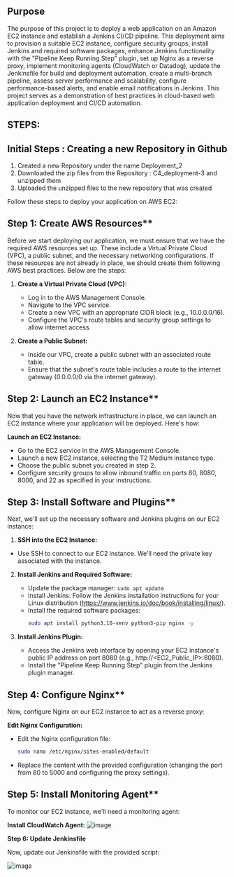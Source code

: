 ## Purpose
The purpose of this project is to deploy a web application on an Amazon EC2 instance and establish a Jenkins CI/CD pipeline. This deployment aims to provision a suitable EC2 instance, configure security groups, install Jenkins and required software packages, enhance Jenkins functionality with the "Pipeline Keep Running Step" plugin, set up Nginx as a reverse proxy, implement monitoring agents (CloudWatch or Datadog), update the Jenkinsfile for build and deployment automation, create a multi-branch pipeline, assess server performance and scalability, configure performance-based alerts, and enable email notifications in Jenkins. This project serves as a demonstration of best practices in cloud-based web application deployment and CI/CD automation.

## STEPS:

## Initial Steps : Creating a new Repository in Github
1. Created a new Repository under the name Deployment_2
2. Downloaded the zip files from the Repository : C4_deployment-3 and unzipped them
3. Uploaded the unzipped files to the new repository that was created
 

Follow these steps to deploy your application on AWS EC2:

## Step 1: Create AWS Resources**

Before we start deploying our application, we must ensure that we have the required AWS resources set up. These include a Virtual Private Cloud (VPC), a public subnet, and the necessary networking configurations. If these resources are not already in place, we should create them following AWS best practices. Below are the steps:

1. **Create a Virtual Private Cloud (VPC):**
   - Log in to the AWS Management Console.
   - Navigate to the VPC service.
   - Create a new VPC with an appropriate CIDR block (e.g., 10.0.0.0/16).
   - Configure the VPC's route tables and security group settings to allow internet access.

2. **Create a Public Subnet:**
   - Inside our VPC, create a public subnet with an associated route table.
   - Ensure that the subnet's route table includes a route to the internet gateway (0.0.0.0/0 via the internet gateway).

## Step 2: Launch an EC2 Instance**

Now that you have the network infrastructure in place, we can launch an EC2 instance where your application will be deployed. Here's how:

 **Launch an EC2 Instance:**
   - Go to the EC2 service in the AWS Management Console.
   - Launch a new EC2 instance, selecting the T2 Medium instance type.
   - Choose the public subnet you created in step 2.
   - Configure security groups to allow inbound traffic on ports 80, 8080, 8000, and 22 as specified in your instructions.

## Step 3: Install Software and Plugins**

Next, we'll set up the necessary software and Jenkins plugins on our EC2 instance:

1.  **SSH into the EC2 Instance:**
   - Use SSH to connect to our EC2 instance. We'll need the private key associated with the instance.

2. **Install Jenkins and Required Software:**
   - Update the package manager: `sudo apt update`
   - Install Jenkins: Follow the Jenkins installation instructions for your Linux distribution (https://www.jenkins.io/doc/book/installing/linux/).
   - Install the required software packages: 
     ```bash
     sudo apt install python3.10-venv python3-pip nginx -y
     ```

3. **Install Jenkins Plugin:**
   - Access the Jenkins web interface by opening your EC2 instance's public IP address on port 8080 (e.g., http://<EC2_Public_IP>:8080).
   - Install the "Pipeline Keep Running Step" plugin from the Jenkins plugin manager.

## Step 4: Configure Nginx**

Now, configure Nginx on our EC2 instance to act as a reverse proxy:

**Edit Nginx Configuration:**
   - Edit the Nginx configuration file:
     ```bash
     sudo nano /etc/nginx/sites-enabled/default
     ```
   - Replace the content with the provided configuration (changing the port from 80 to 5000 and configuring the proxy settings).

## Step 5: Install Monitoring Agent**

To monitor our EC2 instance, we'll need a monitoring agent:



 **Install CloudWatch Agent:**
   ![image](https://github.com/SaraGurungLABS01/Deployment_4/assets/140760966/1f827c66-1471-4bda-af2f-e4cf82308e72)


**Step 6: Update Jenkinsfile**

Now, update our Jenkinsfile with the provided script:

![image](https://github.com/SaraGurungLABS01/Deployment_4/assets/140760966/2dc4fc63-343f-4540-8bd9-91de27a48463)


